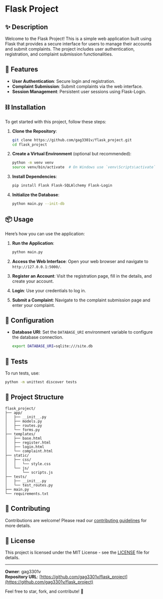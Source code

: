 # Flask Project

## ✨ Description

Welcome to the Flask Project! This is a simple web application built using Flask that provides a secure interface for users to manage their accounts and submit complaints. The project includes user authentication, registration, and complaint submission functionalities.

## 🚀 Features

- **User Authentication**: Secure login and registration.
- **Complaint Submission**: Submit complaints via the web interface.
- **Session Management**: Persistent user sessions using Flask-Login.

## ⛓️ Installation

To get started with this project, follow these steps:

1. **Clone the Repository**:
   ```sh
   git clone https://github.com/gag3301v/flask_project.git
   cd flask_project
   ```

2. **Create a Virtual Environment** (optional but recommended):
   ```sh
   python -m venv venv
   source venv/bin/activate  # On Windows use `venv\Scripts\activate`
   ```

3. **Install Dependencies**:
   ```sh
   pip install Flask Flask-SQLAlchemy Flask-Login
   ```

4. **Initialize the Database**:
   ```sh
   python main.py --init-db
   ```

## 📦 Usage

Here’s how you can use the application:

1. **Run the Application**:
   ```sh
   python main.py
   ```

2. **Access the Web Interface**:
   Open your web browser and navigate to `http://127.0.0.1:5000/`.

3. **Register an Account**:
   Visit the registration page, fill in the details, and create your account.

4. **Login**:
   Use your credentials to log in.

5. **Submit a Complaint**:
   Navigate to the complaint submission page and enter your complaint.

## 🔧 Configuration

- **Database URI**: Set the `DATABASE_URI` environment variable to configure the database connection.
  ```sh
  export DATABASE_URI=sqlite:///site.db
  ```

## 🧪 Tests

To run tests, use:

```sh
python -m unittest discover tests
```

## 📁 Project Structure

```
flask_project/
├── app/
│   ├── __init__.py
│   ├── models.py
│   ├── routes.py
│   └── forms.py
├── templates/
│   ├── base.html
│   ├── register.html
│   ├── login.html
│   └── complaint.html
├── static/
│   ├── css/
│   │   └── style.css
│   └── js/
│       └── scripts.js
├── tests/
│   ├── __init__.py
│   └── test_routes.py
├── main.py
└── requirements.txt
```

## 🙌 Contributing

Contributions are welcome! Please read our [contributing guidelines](CONTRIBUTING.md) for more details.

## 📄 License

This project is licensed under the MIT License - see the [LICENSE](LICENSE) file for details.

---

**Owner**: gag3301v  
**Repository URL**: [https://github.com/gag3301v/flask_project](https://github.com/gag3301v/flask_project)

Feel free to star, fork, and contribute! 🌟